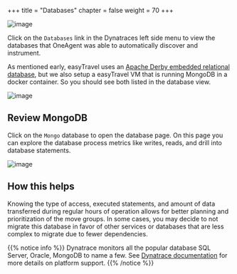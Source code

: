+++
title = "Databases"
chapter = false
weight = 70
+++

![image](/images/florian.png)

Click on the `Databases` link in the Dynatraces left side menu to view the databases that OneAgent was able to automatically discover and instrument.

As mentioned early, easyTravel uses an [Apache Derby embedded relational database](https://en.wikipedia.org/wiki/Apache_Derby), but we also setup a easyTravel VM that is running MongoDB in a docker container. So you should see both listed in the database view.

![image](/images/database.png)

## Review MongoDB

Click on the `Mongo` database to open the database page. On this page you can explore the database process metrics like writes, reads, and drill into database statements.

![image](/images/database.png)

## How this helps

Knowing the type of access, executed statements, and amount of data transferred during regular hours of operation allows for better planning and prioritization of the move groups. In some cases, you may decide to not migrate this database in favor of other services or databases that are less complex to migrate due to fewer dependencies.

{{% notice info %}}
Dynatrace monitors all the popular database SQL Server, Oracle, MongoDB to name a few. See [Dynatrace documentation](https://www.dynatrace.com/platform/database-monitoring/) for more details on platform support.
{{% /notice %}}
